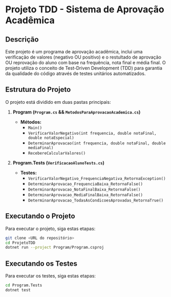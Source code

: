 # Projeto TDD - Sistema de Aprovação Acadêmica

## Descrição

Este projeto é um programa de aprovação acadêmica, inclui uma verificação de valores (negativo OU positivo) e o restultado de aprovação OU reprovação do aluno com base na frequência, nota final e média final. O projeto utiliza o conceito de Test-Driven Development (TDD) para garantia da qualidade do código através de testes unitários automatizados.

## Estrutura do Projeto

O projeto está dividido em duas pastas principais:

1. **Program (`Program.cs` && `MetodosParaAprovacaoAcademica.cs`)**
   - **Métodos:**
     - `Main()`
     - `VerificarValorNegativo(int frequencia, double notaFinal, double notaEspecial)`
     - `DeterminarAprovacao(int frequencia, double notaFinal, double mediaFinal)`
     - `RecebereCalcularValores()`

2. **Program.Tests (`VerificacaoAlunoTests.cs`)**
   - **Testes:**
     - `VerificarValorNegativo_FrequenciaNegativa_RetornaException()`
     - `DeterminarAprovacao_FrequenciaBaixa_RetornaFalse()`
     - `DeterminarAprovacao_NotaFinalBaixa_RetornaFalse()`
     - `DeterminarAprovacao_MediaFinalBaixa_RetornaFalse()`
     - `DeterminarAprovacao_TodasAsCondicoesAprovadas_RetornaTrue()`

## Executando o Projeto

Para executar o projeto, siga estas etapas:
   ```sh
   git clone <URL do repositório>
   cd ProjetoTDD
   dotnet run --project Program/Program.csproj
   ```

## Executando os Testes

Para executar os testes, siga estas etapas:
   ```sh
   cd Program.Tests
   dotnet test
   ```
